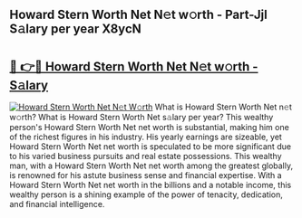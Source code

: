 ## Howard Stern Worth Net N𝚎t w𝚘rth - Part-Jjl S𝚊lary per year X8ycN

# <h2><a href="http://gc02pvq.nevu.top/?p=Howard+Stern+Worth+Net">🔗 👉🔴 Howard Stern Worth Net N𝚎t w𝚘rth - S𝚊lary</a></h2>

[![Howard Stern Worth Net N𝚎t W𝚘rth](https://i.imgur.com/Oavwk0R.jpeg)](http://gc02pvq.nevu.top/?p=Howard+Stern+Worth+Net)
What is Howard Stern Worth Net n𝚎t w𝚘rth? What is Howard Stern Worth Net s𝚊lary per year?
This wealthy person's Howard Stern Worth Net net worth is substantial, making him one of the richest figures in his industry. His yearly earnings are sizeable, yet Howard Stern Worth Net net worth is speculated to be more significant due to his varied business pursuits and real estate possessions. This wealthy man, with a Howard Stern Worth Net net worth among the greatest globally, is renowned for his astute business sense and financial expertise. With a Howard Stern Worth Net net worth in the billions and a notable income, this wealthy person is a shining example of the power of tenacity, dedication, and financial intelligence.
